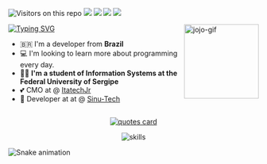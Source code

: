 ![Visitors on this repo](https://visitor-badge-reloaded.herokuapp.com/badge?page_id=joannestephany.joannestephany&color=7B68EE&style=for-the-badge&logo=Github)
<a href="https://www.linkedin.com/in/joannestephany/" target="_blank"><img src="https://img.shields.io/badge/-LinkedIn-%230077B5?style=for-the-badge&logo=linkedin&logoColor=white" target="_blank"></a> 
<a href = "https://twitter.com/joannestephany"><img src="https://img.shields.io/badge/Twitter-1DA1F2?style=for-the-badge&logo=twitter&logoColor=white" target="_blank"></a>
<a href = "mailto:joannestephany@gmail.com"><img src="https://img.shields.io/badge/-Gmail-%23333?style=for-the-badge&logo=gmail&logoColor=red" target="_blank"></a>
<a href = "https://www.buymeacoffee.com/joannestephany"><img src="https://img.shields.io/badge/Buymeacoffee-%23FFDD00.svg?&style=for-the-badge&logo=buy-me-a-coffee&logoColor=black" target="_blank"></a>


<img align="right" alt="jojo-gif" height="150" width="150" src="https://cdn.discordapp.com/attachments/759938458487226369/888614869987909682/jojogif.gif" >
<a href="https://git.io/typing-svg"><img src="https://readme-typing-svg.demolab.com?font=Fira+Code&size=25&pause=1000&color=6463FF&multiline=true&width=435&height=70&lines=+Hi!+I'm+Joanne...;but+you+can+call+me+%E2%9C%A8JOJO%E2%9C%A8+" alt="Typing SVG" /></a>

<!-- ### Hi! I'm Joanne, but you can call me JOJO -->

- 🇧🇷 I'm a developer from **Brazil**
- 💻 I'm looking to learn more about programming every day.  <!-- <img width="25px" src="https://media.giphy.com/media/xT9IgjNENUaf4ypqBa/giphy.gif" /> -->
- 👩‍🎓 **I'm a student of Information Systems at the Federal University of Sergipe** 
- 💕 CMO at @ [ItatechJr](https://www.linkedin.com/company/itatechjr)
- 🧠 Developer at at @ [Sinu-Tech](https://github.com/Sinu-Tech)
##

  
<div align="center">
  <a href="https://github.com/piyushsuthar/github-readme-quotes">
     <img src="https://quotes-github-readme.vercel.app/api?type=horizontal&theme=tokyonight" alt="quotes card">
  </a>
</div>

<div align="center"> 
  
![skills](https://skillicons.dev/icons?i=c,cpp,cs,dotnet,java,py,javascript,html,css,mysql,md,git,figma,vscode,visualstudio&theme=dark)
</div>

 ![Snake animation](https://github.com/joannestephany/joannestephany/blob/output/github-contribution-grid-snake.svg)


<!--
by : jojo ✨ UWU
-->
